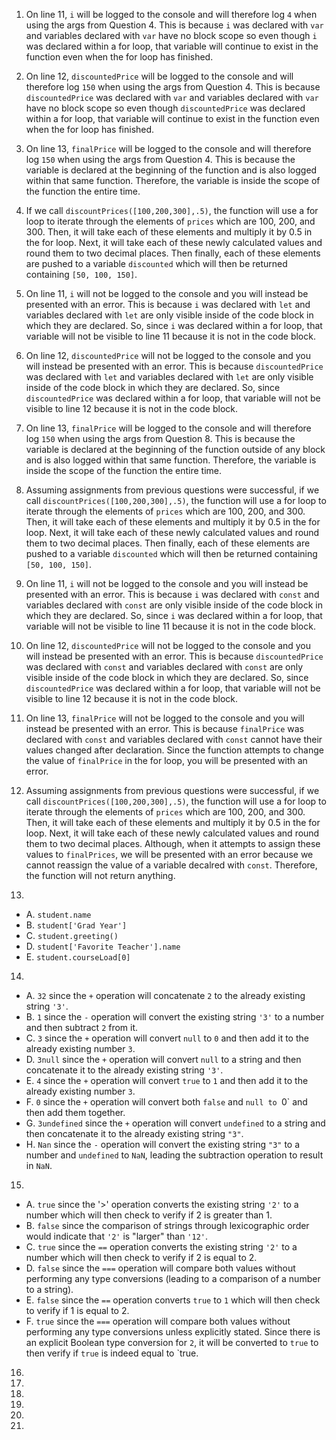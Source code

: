 1. On line 11, `i` will be logged to the console and will therefore log `4` when using the args from Question 4. This is because `i` was declared with `var` and variables declared with `var` have no block scope so even though `i` was declared within a for loop, that variable will continue to exist in the function even when the for loop has finished.

2. On line 12, `discountedPrice` will be logged to the console and will therefore log `150` when using the args from Question 4. This is because `discountedPrice` was declared with `var` and variables declared with `var` have no block scope so even though `discountedPrice` was declared within a for loop, that variable will continue to exist in the function even when the for loop has finished.

3. On line 13, `finalPrice` will be logged to the console and will therefore log `150` when using the args from Question 4. This is because the variable is declared at the beginning of the function and is also logged within that same function. Therefore, the variable is inside the scope of the function the entire time.

4. If we call `discountPrices([100,200,300],.5)`, the function will use a for loop to iterate through the elements of `prices` which are 100, 200, and 300. Then, it will take each of these elements and multiply it by 0.5 in the for loop. Next, it will take each of these newly calculated values and round them to two decimal places. Then finally, each of these elements are pushed to a variable `discounted` which will then be returned containing `[50, 100, 150]`.

5. On line 11, `i` will not be logged to the console and you will instead be presented with an error. This is because `i` was declared with `let` and variables declared with `let` are only visible inside of the code block in which they are declared. So, since `i` was declared within a for loop, that variable will not be visible to line 11 because it is not in the code block.

6. On line 12, `discountedPrice` will not be logged to the console and you will instead be presented with an error. This is because `discountedPrice` was declared with `let` and variables declared with `let` are only visible inside of the code block in which they are declared. So, since `discountedPrice` was declared within a for loop, that variable will not be visible to line 12 because it is not in the code block.

7. On line 13, `finalPrice` will be logged to the console and will therefore log `150` when using the args from Question 8. This is because the variable is declared at the beginning of the function outside of any block and is also logged within that same function. Therefore, the variable is inside the scope of the function the entire time.

8. Assuming assignments from previous questions were successful, if we call `discountPrices([100,200,300],.5)`, the function will use a for loop to iterate through the elements of `prices` which are 100, 200, and 300. Then, it will take each of these elements and multiply it by 0.5 in the for loop. Next, it will take each of these newly calculated values and round them to two decimal places. Then finally, each of these elements are pushed to a variable `discounted` which will then be returned containing `[50, 100, 150]`.

9. On line 11, `i` will not be logged to the console and you will instead be presented with an error. This is because `i` was declared with `const` and variables declared with `const` are only visible inside of the code block in which they are declared. So, since `i` was declared within a for loop, that variable will not be visible to line 11 because it is not in the code block.

10. On line 12, `discountedPrice` will not be logged to the console and you will instead be presented with an error. This is because `discountedPrice` was declared with `const` and variables declared with `const` are only visible inside of the code block in which they are declared. So, since `discountedPrice` was declared within a for loop, that variable will not be visible to line 12 because it is not in the code block.

11. On line 13, `finalPrice` will not be logged to the console and you will instead be presented with an error. This is because `finalPrice` was declared with `const` and variables declared with `const` cannot have their values changed after declaration. Since the function attempts to change the value of `finalPrice` in the for loop, you will be presented with an error.

12. Assuming assignments from previous questions were successful, if we call `discountPrices([100,200,300],.5)`, the function will use a for loop to iterate through the elements of `prices` which are 100, 200, and 300. Then, it will take each of these elements and multiply it by 0.5 in the for loop. Next, it will take each of these newly calculated values and round them to two decimal places. Although, when it attempts to assign these values to `finalPrices`, we will be presented with an error because we cannot reassign the value of a variable decalred with `const`. Therefore, the function will not return anything.

13. 
  - A. `student.name`
  - B. `student['Grad Year']`
  - C. `student.greeting()`
  - D. `student['Favorite Teacher'].name`
  - E. `student.courseLoad[0]`

14.
  - A. `32` since the `+` operation will concatenate `2` to the already existing string `'3'`.
  - B. `1` since the `-` operation will convert the existing string `'3'` to a number and then subtract `2` from it.
  - C. `3` since the `+` operation will convert `null` to `0` and then add it to the already existing number `3`.
  - D. `3null` since the `+` operation will convert `null` to a string and then concatenate it to the already existing string `'3'`.
  - E. `4` since the `+` operation will convert `true` to `1` and then add it to the already existing number `3`.
  - F. `0` since the `+` operation will convert both `false` and `null to `0` and then add them together.
  - G. `3undefined` since the `+` operation will convert `undefined` to a string and then concatenate it to the already existing string `"3"`.
  - H. `Nan` since the `-` operation will convert the existing string `"3"` to a number and `undefined` to `NaN`, leading the subtraction operation to result in `NaN`.
  
15.
  - A. `true` since the '>' operation converts the existing string `'2'` to a number which will then check to verify if 2 is greater than 1.
  - B. `false` since the comparison of strings through lexicographic order would indicate that `'2'` is "larger" than `'12'`.
  - C. `true` since the `==` operation converts the existing string `'2'` to a number which will then check to verify if 2 is equal to 2.
  - D. `false` since the `===` operation will compare both values without performing any type conversions (leading to a comparison of a number to a string).
  - E. `false` since the `==` operation converts `true` to `1` which will then check to verify if 1 is equal to 2.
  - F. `true` since the `===` operation will compare both values without performing any type conversions unless explicitly stated. Since there is an explicit Boolean type conversion for `2`, it will be converted to `true` to then verify if `true` is indeed equal to `true.
16.
17.
18.
19.
20.
21.
